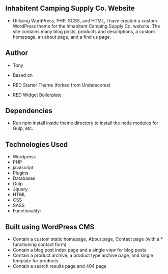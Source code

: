 ## Inhabitent Camping Supply Co. Website

* Utilizing WordPress, PHP, SCSS, and HTML, I have created a custom WordPress       theme for the Inhabitent Camping Supply Co. website.
 The site contains many blog posts, products and descriptions, a custom homepage, an about page, and a find us page.

## Author

* Tony

* Based on

* RED Starter Theme (forked from Underscores)
* RED Widget Boilerplate

## Dependencies

* Run npm install inside theme directory to install the node modules for Gulp, etc.

## Technologies Used

* Wordpress
* PHP
* javascript
* Plugins
* Databases
* Gulp
* Jquery
* HTML
* CSS
* SASS
* Functionality:

## Built using WordPress CMS

* Contain a custom static homepage, About page, Contact page (with a * functioning   contact form)
* Contain a blog post index page and a single view for blog posts
* Contain a product archive, a product type archive page, and single template for    products
* Contain a search results page and 404 page

